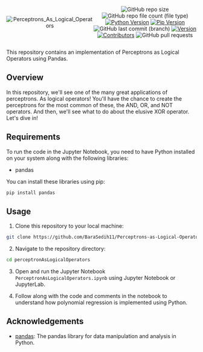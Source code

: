 <div style="display:flex; justify-content: center; align-items: center ; height" 100vh" align=center>

![Perceptrons_As_Logical_Operators](https://github.com/BaraSedih11/Perceptrons-as-Logical-Operators/assets/98843912/59e128bc-cf35-48c0-80e0-3d5bd3afb43e)

   ![GitHub repo size](https://img.shields.io/github/repo-size/BaraSedih11/Perceptrons-as-Logical-Operators) ![GitHub repo file count (file type)](https://img.shields.io/github/directory-file-count/BaraSedih11/Perceptrons-as-Logical-Operators) [![Python Version](https://img.shields.io/badge/python-3.8-blue)](https://www.python.org/downloads/release/python-380/)
[![Pip Version](https://img.shields.io/badge/pip-21.0-orange)](https://pypi.org/project/pip/21.0/)
 ![GitHub last commit (branch)](https://img.shields.io/github/last-commit/BaraSedih11/Perceptrons-as-Logical-Operators/main)
[![Version](https://img.shields.io/badge/version-v1.0.0-blue)](https://github.com/BaraSedih/Perceptrons-as-Logical-Operators/releases/tag/v1.0.0)
[![Contributors](https://img.shields.io/github/contributors/BaraSedih11/Perceptrons-as-Logical-Operators)](https://github.com/BaraSedih11/Perceptrons-as-Logical-Operators/graphs/contributors)
![GitHub pull requests](https://img.shields.io/github/issues-pr-raw/BaraSedih11/Perceptrons-as-Logical-Operators)
<!-- ![GitHub issues](https://img.shields.io/github/issues-raw/BaraSedih11/Bookstore)  -->
</div>


This repository contains an implementation of Perceptrons as Logical Operators using Pandas.

## Overview

In this repository, we'll see one of the many great applications of perceptrons. As logical operators! You'll have the chance to create the perceptrons for the most common of these, the AND, OR, and NOT operators. And then, we'll see what to do about the elusive XOR operator. Let's dive in!

## Requirements

To run the code in the Jupyter Notebook, you need to have Python installed on your system along with the following libraries:

- pandas

You can install these libraries using pip:

```bash
pip install pandas

```

## Usage

1. Clone this repository to your local machine:

```bash
git clone https://github.com/BaraSedih11/Perceptrons-as-Logical-Operators.git
```

2. Navigate to the repository directory:

```bash
cd perceptronAsLogicalOperators
```

3. Open and run the Jupyter Notebook `PerceptronAsLogicalOperators.ipynb` using Jupyter Notebook or JupyterLab.

4. Follow along with the code and comments in the notebook to understand how polynomial regression is implemented using Python.


## Acknowledgements

- [pandas](https://pandas.pydata.org/): The pandas library for data manipulation and analysis in Python.
